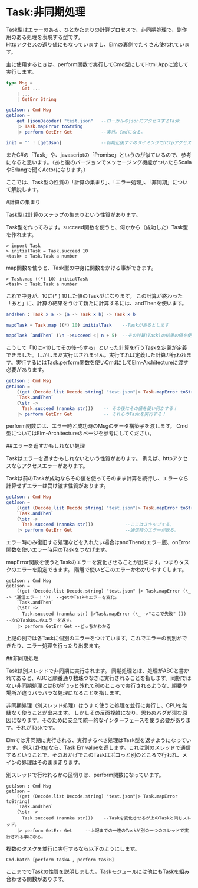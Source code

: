 # Task:非同期処理

Task型はエラーのある、ひとかたまりの計算プロセスで、非同期処理で、副作用のある処理を表現する型です。  
Httpアクセスの返り値にもなっていますし、Elmの裏側でたくさん使われています。

主に使用するときは、perform関数で実行してCmd型にしてHtml.Appに渡して実行します。

```elm
type Msg =
      Get ...
    | ...  
    | GetErr String

getJson : Cmd Msg
getJson =
    get (jsonDecoder) "test.json"   --ローカルのjsonにアクセスするTask
    |> Task.mapError toString
    |> perform GetErr Get           --実行。Cmdになる。

init = "" ! [getJson]               --初期化後すぐのタイミングでhttpアクセスして値を取ってくる。
```

またC#の「Task」や、javascriptの「Promise」というのが似ているので、参考になると思います。（あと後のバージョンでメッセージング機能がついたらScalaやErlangで聞くActorになります。）

ここでは、Task型の性質の「計算の集まり」、「エラー処理」、「非同期」について解説します。

#計算の集まり

Task型は計算のステップの集まりという性質があります。

Task型を作ってみます。succeed関数を使うと、何かから（成功した）Task型を作れます。

```
> import Task
> initialTask = Task.succeed 10
<task> : Task.Task a number

```

map関数を使うと、Task型の中身に関数をかける事ができます。

```
> Task.map ((*) 10) initialTask
<task> : Task.Task a number
```

これで中身が、10に(* ) 10した値のTask型になります。
この計算が終わった「あと」に、計算の結果をうけて新たに計算するには、andThenを使います。

```elm
andThen : Task x a -> (a -> Task x b) -> Task x b
```

```elm
mapdTask = Task.map ((*) 10) initialTask    --Taskがあるとします

mapdTask `andThen` (\n ->succeed <| n + 5)  --その計算(Task)の結果の値を使って計算

```

こうして「10に*10してその後+5する」といった計算を行うTaskを定義が定義できました。しかしまだ実行はされません。実行すれば定義した計算が行われます。実行するにはTask.perform関数を使いCmdにしてElm-Architectureに渡す必要があります。

```elm
getJson : Cmd Msg
getJson =
    ((get (Decode.list Decode.string) "test.json"|> Task.mapError toString) --通信するTask
    `Task.andThen`
    (\str ->
      Task.succeed (nannka str)))    -- その後にその値を使い何かする！
    |> perform GetErr Get            -- それらのTaskを実行する！


```

perform関数には、エラー時と成功時のMsgのデータ構築子を渡します。
Cmd型についてはElm-Architectureのページを参考にしてください。

##エラーを返すかもしれない処理

Taskはエラーを返すかもしれないという性質があります。
例えば、httpアクセスならアクセスエラーがあります。



Taskは前のTaskが成功ならその値を使ってそのまま計算を続行し、エラーなら計算せずエラーは受け渡す性質があります。

```elm
getJson : Cmd Msg
getJson =
    ((get (Decode.list Decode.string) "test.json"|> Task.mapError toString) --アクセスするタスクがエラーになると
    `Task.andThen`
    (\str ->
      Task.succeed (nannka str)))            --ここはスキップする。
    |> perform GetErr Get                    --通信時のエラーが返る。

```

エラー時のみ復旧する処理などを入れたい場合はandThenのエラー版、onError関数を使いエラー時用のTaskをつなげます。

mapError関数を使うとTaskのエラーを変化させることが出来ます。つまりタスクのエラーを設定できます。
階層で使いどこのエラーかわかりやすくします。

```
getJson : Cmd Msg
getJson =
    ((get (Decode.list Decode.string) "test.json" |> Task.mapError (\_ -> "通信エラー！"))  --getのTaskのエラーを変化。
    `Task.andThen`
    (\str ->
      Task.succeed (nannka str) |>Task.mapError (\_ ->"ここで失敗" )))  --次のTaskはこのエラーを返す。
    |> perform GetErr Get --どっちかわかる
```

上記の例では各Taskに個別のエラーをつけています。これでエラーの判別ができたり、エラー処理を行ったり出来ます。

##非同期処理

Taskは別スレッドで非同期に実行されます。
同期処理とは、処理がABCと書かれてあると、ABCと順番通り数珠つなぎに実行されることを指します。同期ではない非同期処理とはBがﾎﾟｺっと外れて別のところで実行されるような、順番や場所が違うバラバラな処理になることを指します。


非同期処理（別スレッド処理）はうまく使うと処理を並行に実行し、CPUを無駄なく使うことが出来ます。
しかしその反面複雑になり、思わぬバグが潜む原因になります。そのために安全で統一的なインターフェースを使う必要があります。それがTaskです。


Elmでは非同期に実行される、実行するべき処理はTask型を返すようになっています。
例えばHttpなら、Task Err valueを返します。これは別のスレッドで通信するということで、そのおかげでこのTaskはポコっと別のところで行われ、メインの処理はそのまま走ります。


別スレッドで行われるかの区切りは、perform関数になっています。

```
getJson : Cmd Msg
getJson =
    ((get (Decode.list Decode.string) "test.json"|> Task.mapError toString)
    `Task.andThen`
    (\str ->
      Task.succeed (nannka str)))    --Taskを変化させるが上のTaskと同じスレッド。
    |> perform GetErr Get     --上記までの一連のTaskが別の一つのスレッドで実行される事になる。

```

複数のタスクを並行に実行するなら以下のようにします。

```
Cmd.batch [perform taskA , perform taskB]
```

ここまででTaskの性質を説明しました。Taskモジュールには他にもTaskを組み合わせる関数があります。
